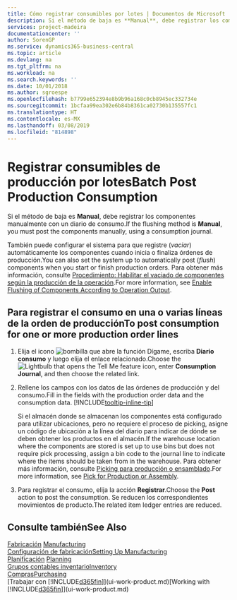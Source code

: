 ```yaml
---
title: Cómo registrar consumibles por lotes | Documentos de Microsoft
description: Si el método de baja es **Manual**, debe registrar los componentes manualmente con un diario de consumo.
services: project-madeira
documentationcenter: ''
author: SorenGP
ms.service: dynamics365-business-central
ms.topic: article
ms.devlang: na
ms.tgt_pltfrm: na
ms.workload: na
ms.search.keywords: ''
ms.date: 10/01/2018
ms.author: sgroespe
ms.openlocfilehash: b7799e652394e8b9b96a168c0cb8945ec332734e
ms.sourcegitcommit: 1bcfaa99ea302e6b84b8361ca02730b135557fc1
ms.translationtype: HT
ms.contentlocale: es-MX
ms.lasthandoff: 03/08/2019
ms.locfileid: "814898"
---
```

# <a name="batch-post-production-consumption"></a><span data-ttu-id="2e7f4-103">Registrar consumibles de producción por lotes</span><span class="sxs-lookup"><span data-stu-id="2e7f4-103">Batch Post Production Consumption</span></span>
<span data-ttu-id="2e7f4-104">Si el método de baja es **Manual**, debe registrar los componentes manualmente con un diario de consumo.</span><span class="sxs-lookup"><span data-stu-id="2e7f4-104">If the flushing method is **Manual**, you must post the components manually, using a consumption journal.</span></span>

<span data-ttu-id="2e7f4-105">También puede configurar el sistema para que registre (*vaciar*) automáticamente los componentes cuando inicia o finaliza órdenes de producción.</span><span class="sxs-lookup"><span data-stu-id="2e7f4-105">You can also set the system up to automatically post (*flush*) components when you start or finish production orders.</span></span> <span data-ttu-id="2e7f4-106">Para obtener más información, consulte [Procedimiento: Habilitar el vaciado de componentes según la producción de la operación](production-how-to-flush-components-according-to-operation-output.md).</span><span class="sxs-lookup"><span data-stu-id="2e7f4-106">For more information, see [Enable Flushing of Components According to Operation Output](production-how-to-flush-components-according-to-operation-output.md).</span></span>

## <a name="to-post-consumption-for-one-or-more-production-order-lines"></a><span data-ttu-id="2e7f4-107">Para registrar el consumo en una o varias líneas de la orden de producción</span><span class="sxs-lookup"><span data-stu-id="2e7f4-107">To post consumption for one or more production order lines</span></span>  
1.  <span data-ttu-id="2e7f4-108">Elija el icono ![bombilla que abre la función Dígame](media/ui-search/search_small.png "Dígame que desea hacer"), escriba **Diario consumo** y luego elija el enlace relacionado.</span><span class="sxs-lookup"><span data-stu-id="2e7f4-108">Choose the ![Lightbulb that opens the Tell Me feature](media/ui-search/search_small.png "Tell me what you want to do") icon, enter **Consumption Journal**, and then choose the related link.</span></span>  
2.  <span data-ttu-id="2e7f4-109">Rellene los campos con los datos de las órdenes de producción y del consumo.</span><span class="sxs-lookup"><span data-stu-id="2e7f4-109">Fill in the fields with the production order data and the consumption data.</span></span> [!INCLUDE[tooltip-inline-tip](includes/tooltip-inline-tip_md.md)]  

    <span data-ttu-id="2e7f4-110">Si el almacén donde se almacenan los componentes está configurado para utilizar ubicaciones, pero no requiere el proceso de picking, asigne un código de ubicación a la línea del diario para indicar de dónde se deben obtener los productos en el almacén.</span><span class="sxs-lookup"><span data-stu-id="2e7f4-110">If the warehouse location where the components are stored is set up to use bins but does not require pick processing, assign a bin code to the journal line to indicate where the items should be taken from in the warehouse.</span></span> <span data-ttu-id="2e7f4-111">Para obtener más información, consulte [Picking para producción o ensamblado](warehouse-how-to-pick-for-production.md).</span><span class="sxs-lookup"><span data-stu-id="2e7f4-111">For more information, see [Pick for Production or Assembly](warehouse-how-to-pick-for-production.md).</span></span>  
3.  <span data-ttu-id="2e7f4-112">Para registrar el consumo, elija la acción **Registrar**.</span><span class="sxs-lookup"><span data-stu-id="2e7f4-112">Choose the **Post** action to post the consumption.</span></span> <span data-ttu-id="2e7f4-113">Se reducen los correspondientes movimientos de producto.</span><span class="sxs-lookup"><span data-stu-id="2e7f4-113">The related item ledger entries are reduced.</span></span>

## <a name="see-also"></a><span data-ttu-id="2e7f4-114">Consulte también</span><span class="sxs-lookup"><span data-stu-id="2e7f4-114">See Also</span></span>  
<span data-ttu-id="2e7f4-115">[Fabricación](production-manage-manufacturing.md)  </span><span class="sxs-lookup"><span data-stu-id="2e7f4-115">[Manufacturing](production-manage-manufacturing.md)  </span></span>  
[<span data-ttu-id="2e7f4-116">Configuración de fabricación</span><span class="sxs-lookup"><span data-stu-id="2e7f4-116">Setting Up Manufacturing</span></span>](production-configure-production-processes.md)  
<span data-ttu-id="2e7f4-117">[Planificación](production-planning.md)    </span><span class="sxs-lookup"><span data-stu-id="2e7f4-117">[Planning](production-planning.md)    </span></span>  
[<span data-ttu-id="2e7f4-118">Grupos contables inventario</span><span class="sxs-lookup"><span data-stu-id="2e7f4-118">Inventory</span></span>](inventory-manage-inventory.md)  
[<span data-ttu-id="2e7f4-119">Compras</span><span class="sxs-lookup"><span data-stu-id="2e7f4-119">Purchasing</span></span>](purchasing-manage-purchasing.md)  
<span data-ttu-id="2e7f4-120">[Trabajar con [!INCLUDE[d365fin](includes/d365fin_md.md)]](ui-work-product.md)</span><span class="sxs-lookup"><span data-stu-id="2e7f4-120">[Working with [!INCLUDE[d365fin](includes/d365fin_md.md)]](ui-work-product.md)</span></span>
